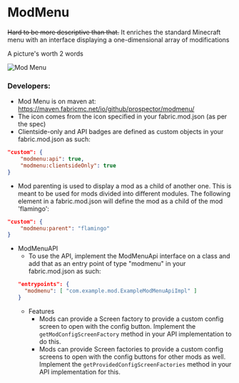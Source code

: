 # ModMenu
~~Hard to be more descriptive than that.~~ It enriches the standard Minecraft menu with an interface displaying a one-dimensional array of modifications



A picture's worth 2 words

![](https://i.imgur.com/JKEatou.png "Mod Menu")

### Developers:
- Mod Menu is on maven at: https://maven.fabricmc.net/io/github/prospector/modmenu/
- The icon comes from the icon specified in your fabric.mod.json (as per the spec)
- Clientside-only and API badges are defined as custom objects in your fabric.mod.json as such:
```json
"custom": {
    "modmenu:api": true,
    "modmenu:clientsideOnly": true
}
```
- Mod parenting is used to display a mod as a child of another one. This is meant to be used for mods divided into different modules. The following element in a fabric.mod.json will define the mod as a child of the mod 'flamingo':
```json
"custom": {
    "modmenu:parent": "flamingo"
}
```
- ModMenuAPI
    - To use the API, implement the ModMenuApi interface on a class and add that as an entry point of type "modmenu" in your fabric.mod.json as such:
  ```json
  "entrypoints": {
	"modmenu": [ "com.example.mod.ExampleModMenuApiImpl" ]
  }
  ```
    - Features
        - Mods can provide a Screen factory to provide a custom config screen to open with the config button. Implement the `getModConfigScreenFactory` method in your API implementation to do this.
        - Mods can provide Screen factories to provide a custom config screens to open with the config buttons for other mods as well. Implement the `getProvidedConfigScreenFactories` method in your API implementation for this.
